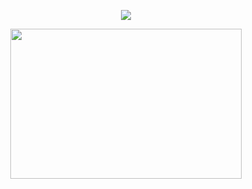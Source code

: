 
<div id="header" align="center">
  
![](https://komarev.com/ghpvc/?username=destroy-boys&style=plastic&color=lightgray&label=_fujomember_&base=1000)

<div id="header" align="center">
  
<img src=https://i.postimg.cc/pdzrTKtw/bebe82ba9f03253ac5a002104339c882.jpg width="370" height="240">

